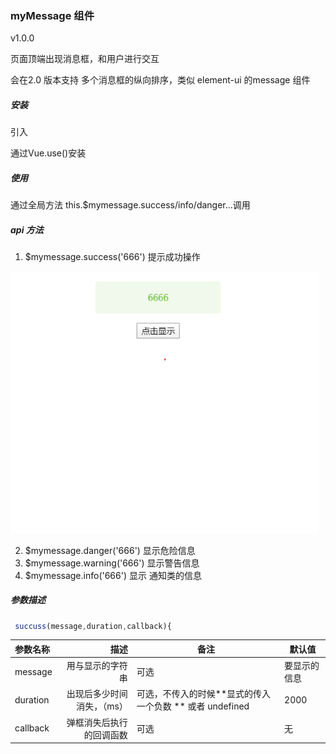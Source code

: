 ### myMessage 组件

v1.0.0

页面顶端出现消息框，和用户进行交互

会在2.0 版本支持 多个消息框的纵向排序，类似 element-ui 的message 组件

##### 安装

引入

通过Vue.use()安装

##### 使用

通过全局方法 this.$mymessage.success/info/danger...调用

##### api 方法

1. $mymessage.success('666')  提示成功操作

<img src="https://github.com/Galileo01/myComponents/blob/master/images/mymessage.png" style="zoom:80%;" />

2. $mymessage.danger('666') 显示危险信息   
3. $mymessage.warning('666')  显示警告信息
4. $mymessage.info('666') 显示 通知类的信息

#####  参数描述

```javascript
 succuss(message,duration,callback){

```



| 参数名称 |                       描述 | 备注                                                     | 默认值       |
| :------- | -------------------------: | -------------------------------------------------------- | ------------ |
| message  |           用与显示的字符串 | 可选                                                     | 要显示的信息 |
| duration | 出现后多少时间消失，（ms） | 可选，不传入的时候**显式的传入一个负数 ** 或者 undefined | 2000         |
| callback |   弹框消失后执行的回调函数 | 可选                                                     | 无           |
